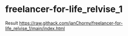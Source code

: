 # freelancer-for-life_relvise_1


Result https://raw.githack.com/janChorny/freelancer-for-life_relvise_1/main/index.html
